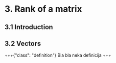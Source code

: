 # 3. Rank of a matrix

## 3.1 Introduction

## 3.2 Vectors
+++{"class": "definition"}
Bla bla neka definicija
+++
